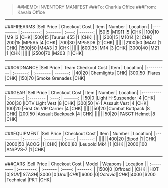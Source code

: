 > ##MEMO: INVENTORY MANIFEST
> ###To: Charkia Office
> ###From: Kavala Office

----------
###FIREARMS
|Sell Price | Checkout Cost | Item    	 | Number | Location |
| :--------- | :---------: | :------- | :----: | -------: |
|$50    |$5  |M1911		|5	|CHK|
|$100   |$10  |M9		    |3	|CHK|
|$500   |$15  |Taurus 455 |1  |CHK|
|||||
|$200   |$15  |M1014		|2	|CHK|
|$200   |$15  |MP5A5 		|4	|CHK|
|$700   |$30  |MP5SD6 	|2	|CHK|
|||||
|$2100   |$50  |M4A1		|1	|CHK|
|$1500   |$50  |M4A3 		|3	|CHK|
|||||
|$600   |$35  |M14		|3	|CHK|
|$3000  |$40  |M21 		|1	|CHK|
|||||
|$2500  |$70  |M203   |1  |CHK|

***

###ORDNANCE
|Sell Price | Team Checkout Cost | Item	| Location|
| :--------- | :-------: | :-------- | -------: |
|$40   |$20  |Chemlights	    |CHK|
|$300   |$50 |Flares         |CHK|
|$150   |$70  |Smoke Grenades   |CHK|

***

###GEAR
|Sell Price | Checkout Cost | Item	| Number | Location|
| :--------- | :-------: | :-------- | :----: | -------: |
|$50    |$0  |Light H-Suspender	|4	|CHK|
|$200   |$30  |IOTV Light Vest	|8	|CHK|
|$300   |$50  |V-1 Assault Vest	|4	|CHK|
|$100   |$20  |First On VIP Carrier 	|4	|CHK|
|||||
|$50    |$20  |Combat Buttpack	|8	|CHK|
|$200   |$50  |Assault Backpack		|4	|CHK|
|||||
|$50   |$20  |PASGT Helmet		|8	|CHK|

***

###EQUIPMENT
|Sell Price | Checkout Cost | Item	| Number | Location|
| :--------- | :-------: | :-------- | :----: | -------: |
|||||
|$400     |$20  |Bipod    |1  |CHK|
|$2000    |$50  |ACOG     |1  |CHK|
|$1000    |$80  |Leupold Mk4  |1  |CHK|
|$2000   |$100  |AN/PVS-7      |1	|CHK|

***

###CARS
|Sell Price | Checkout Cost  | Model   | Weapons 	 | Location |
| :--------- | :---------: | :------- | :-----: | -------: |
|$1500  |$0     |Offroad	|   	|CHK|
|HOT    |$0     |SUV		  |     |STASH|
|$3000  |$0     |Ural     |     |CHK|
|$6000  |$0     |Octavia      |     |CHK|
|$4000  |$200   |Technical    |PKT  |CHK|

